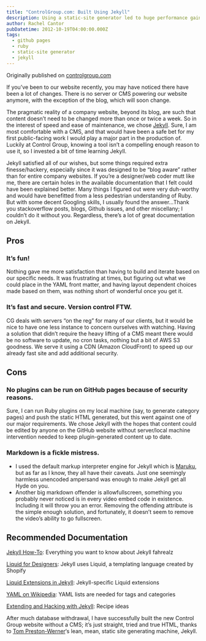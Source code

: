 ```yaml
---
title: "ControlGroup.com: Built Using Jekyll"
description: Using a static-site generator led to huge performance gains
author: Rachel Cantor
pubDatetime: 2012-10-19T04:00:00.000Z
tags:
  - github pages
  - ruby
  - static-site generator
  - jekyll
---
```


Originally published on [controlgroup.com](https://web.archive.org/web/20121023054417/http://blog.controlgroup.com/2012/10/19/controlgroup-com-built-using-jekyll/)

If you’ve been to our website recently, you may have noticed there have been a lot of changes. There is no server or CMS powering our website anymore, with the exception of the blog, which will soon change.

The pragmatic reality of a company website, beyond its blog, are such that content doesn’t need to be changed more than once or twice a week. So in the interest of speed and ease of maintenance, we chose [Jekyll](https://web.archive.org/web/20121023030250/http://github.com/mojombo/jekyll). Sure, I am most comfortable with a CMS, and that would have been a safe bet for my first public-facing work I would play a major part in the production of. Luckily at Control Group, knowing a tool isn’t a compelling enough reason to use it, so I invested a bit of time learning Jekyll.

Jekyll satisfied all of our wishes, but some things required extra finesse/hackery, especially since it was designed to be “blog aware” rather than for entire company websites. If you’re a designer/web coder mutt like me, there are certain holes in the available documentation that I felt could have been explained better. Many things I figured out were very duh-worthy and would have benefitted from a less pedestrian understanding of Ruby. But with some decent Googling skills, I usually found the answer…Thank you stackoverflow posts, blogs, Github issues, and other miscellany; I couldn’t do it without you. Regardless, there’s a lot of great documentation on Jekyll.

## Pros

### It’s fun!

Nothing gave me more satisfaction than having to build and iterate based on our specific needs. It was frustrating at times, but figuring out what we could place in the YAML front matter, and having layout dependent choices made based on them, was nothing short of wonderful once you get it.

### It’s fast and secure. Version control FTW.

CG deals with servers “on the reg” for many of our clients, but it would be nice to have one less instance to concern ourselves with watching. Having a solution that didn’t require the heavy lifting of a CMS meant there would be no software to update, no cron tasks, nothing but a bit of AWS S3 goodness. We serve it using a CDN (Amazon CloudFront) to speed up our already fast site and add additional security.

## Cons

### No plugins can be run on GitHub pages because of security reasons.

Sure, I can run Ruby plugins on my local machine (say, to generate category pages) and push the static HTML generated, but this went against one of our major requirements. We chose Jekyll with the hopes that content could be edited by anyone on the GitHub website without server/local machine intervention needed to keep plugin-generated content up to date.

### Markdown is a fickle mistress.

- I used the default markup interpreter engine for Jekyll which is [Maruku](https://web.archive.org/web/20121023030250/http://maruku.rubyforge.org/), but as far as I know, they all have their caveats. Just one seemingly harmless unencoded ampersand was enough to make Jekyll get all Hyde on you.
- Another big markdown offender is allowfullscreen, something you probably never noticed is in every video embed code in existence. Including it will throw you an error. Removing the offending attribute is the simple enough solution, and fortunately, it doesn’t seem to remove the video’s ability to go fullscreen.

## Recommended Documentation

[Jekyll How-To](https://web.archive.org/web/20121023030250/http://jekyllbootstrap.com/lessons/jekyll-introduction.html): Everything you want to know about Jekyll fahrealz

[Liquid for Designers](https://web.archive.org/web/20121023030250/https://github.com/Shopify/liquid/wiki/Liquid-for-Designers): Jekyll uses Liquid, a templating language created by Shopify

[Liquid Extensions in Jekyll](https://web.archive.org/web/20121023030250/http://github.com/mojombo/jekyll/wiki/Liquid-Extensions): Jekyll-specific Liquid extensions

[YAML on Wikipedia](https://web.archive.org/web/20121023030250/http://en.wikipedia.org/wiki/YAML): YAML lists are needed for tags and categories

[Extending and Hacking with Jekyll](https://web.archive.org/web/20121023030250/https://github.com/mojombo/jekyll/wiki/Extending-and-Hacking-on-Jekyll): Recipe ideas

After much database withdrawal, I have successfully built the new Control Group website without a CMS; it’s just straight, tried and true HTML, thanks to [Tom Preston-Werner](https://web.archive.org/web/20121023030250/http://tom.preston-werner.com/2008/11/17/blogging-like-a-hacker.html)‘s lean, mean, static site generating machine, Jekyll.
